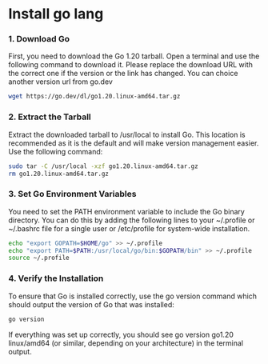 # Install go lang

### 1. Download Go

First, you need to download the Go 1.20 tarball. Open a terminal and use the following command to download it. Please replace the download URL with the correct one if the version or the link has changed. You can choice another version url from go.dev

```bash
wget https://go.dev/dl/go1.20.linux-amd64.tar.gz
```

### 2. Extract the Tarball

Extract the downloaded tarball to /usr/local to install Go. This location is recommended as it is the default and will make version management easier. Use the following command:

```bash
sudo tar -C /usr/local -xzf go1.20.linux-amd64.tar.gz
rm go1.20.linux-amd64.tar.gz
```

### 3. Set Go Environment Variables

You need to set the PATH environment variable to include the Go binary directory. You can do this by adding the following lines to your ~/.profile or ~/.bashrc file for a single user or /etc/profile for system-wide installation.

```bash
echo "export GOPATH=$HOME/go" >> ~/.profile
echo "export PATH=$PATH:/usr/local/go/bin:$GOPATH/bin" >> ~/.profile
source ~/.profile
```

### 4. Verify the Installation

To ensure that Go is installed correctly, use the go version command which should output the version of Go that was installed:

```bash
go version
```

If everything was set up correctly, you should see go version go1.20 linux/amd64 (or similar, depending on your architecture) in the terminal output.